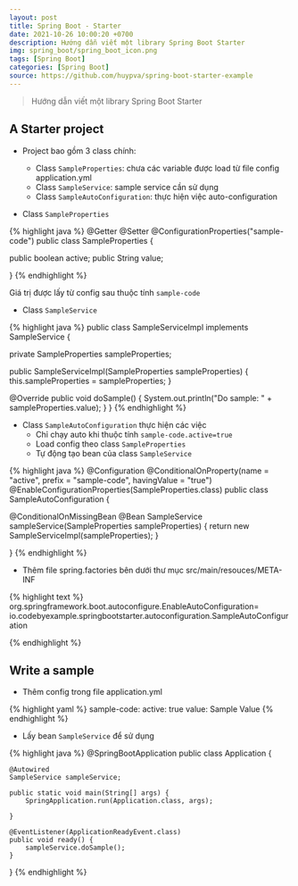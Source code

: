 ```yaml
---
layout: post
title: Spring Boot - Starter
date: 2021-10-26 10:00:20 +0700
description: Hướng dẫn viết một library Spring Boot Starter
img: spring_boot/spring_boot_icon.png
tags: [Spring Boot]
categories: [Spring Boot]
source: https://github.com/huypva/spring-boot-starter-example
---
```


> Hướng dẫn viết một library Spring Boot Starter

## A Starter project

- Project bao gồm 3 class chính:
    - Class `SampleProperties`: chưa các variable được load từ file config application.yml
    - Class `SampleService`: sample service cần sử dụng
    - Class `SampleAutoConfiguration`: thực hiện việc auto-configuration

- Class `SampleProperties`

{% highlight java %}
@Getter
@Setter
@ConfigurationProperties("sample-code")
public class SampleProperties {

  public boolean active;
  public String value;

}
{% endhighlight %}

Giá trị được lấy từ config sau thuộc tính `sample-code`

- Class `SampleService` 

{% highlight java %}
public class SampleServiceImpl implements SampleService {

  private SampleProperties sampleProperties;

  public SampleServiceImpl(SampleProperties sampleProperties) {
      this.sampleProperties = sampleProperties;
  }

  @Override
  public void doSample() {
    System.out.println("Do sample: " + sampleProperties.value);
  }
}
{% endhighlight %}

- Class `SampleAutoConfiguration` thực hiện các việc
    - Chỉ chạy auto khi thuộc tính `sample-code.active=true`
    - Load config theo class `SampleProperties`
    - Tự động tạo bean của class `SampleService`

{% highlight java %}
@Configuration
@ConditionalOnProperty(name = "active", prefix = "sample-code", havingValue = "true")
@EnableConfigurationProperties(SampleProperties.class)
public class SampleAutoConfiguration {

  @ConditionalOnMissingBean
  @Bean
  SampleService sampleService(SampleProperties sampleProperties) {
    return new SampleServiceImpl(sampleProperties);
  }

}
{% endhighlight %}

- Thêm file spring.factories bên dưới thư mục src/main/resouces/META-INF

{% highlight text %}
org.springframework.boot.autoconfigure.EnableAutoConfiguration=\
io.codebyexample.springbootstarter.autoconfiguration.SampleAutoConfiguration

{% endhighlight %}

## Write a sample

- Thêm config trong file application.yml  

{% highlight yaml %}
sample-code:
  active: true
  value: Sample Value
{% endhighlight %}

- Lấy bean `SampleService` để sử dụng

{% highlight java %}
@SpringBootApplication
public class Application {

	@Autowired
	SampleService sampleService;

	public static void main(String[] args) {
		SpringApplication.run(Application.class, args);

	}

	@EventListener(ApplicationReadyEvent.class)
	public void ready() {
		sampleService.doSample();
	}

}
{% endhighlight %}